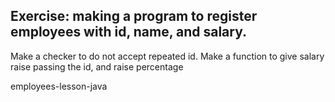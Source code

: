 
## Exercise: making a program to register employees with id, name, and salary.
Make a checker to do not accept repeated id.
Make a function to give salary raise passing the id, and raise percentage

employees-lesson-java